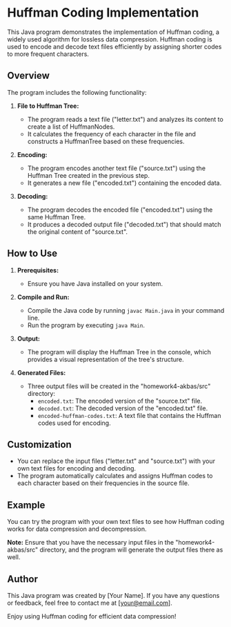 # Huffman Coding Implementation

This Java program demonstrates the implementation of Huffman coding, a widely used algorithm for lossless data compression. Huffman coding is used to encode and decode text files efficiently by assigning shorter codes to more frequent characters.

## Overview

The program includes the following functionality:

1. **File to Huffman Tree:** 
   - The program reads a text file ("letter.txt") and analyzes its content to create a list of HuffmanNodes.
   - It calculates the frequency of each character in the file and constructs a HuffmanTree based on these frequencies.

2. **Encoding:**
   - The program encodes another text file ("source.txt") using the Huffman Tree created in the previous step.
   - It generates a new file ("encoded.txt") containing the encoded data.

3. **Decoding:**
   - The program decodes the encoded file ("encoded.txt") using the same Huffman Tree.
   - It produces a decoded output file ("decoded.txt") that should match the original content of "source.txt".

## How to Use

1. **Prerequisites:**
   - Ensure you have Java installed on your system.
   
2. **Compile and Run:**
   - Compile the Java code by running `javac Main.java` in your command line.
   - Run the program by executing `java Main`.

3. **Output:**
   - The program will display the Huffman Tree in the console, which provides a visual representation of the tree's structure.

4. **Generated Files:**
   - Three output files will be created in the "homework4-akbas/src" directory:
     - `encoded.txt`: The encoded version of the "source.txt" file.
     - `decoded.txt`: The decoded version of the "encoded.txt" file.
     - `encoded-huffman-codes.txt`: A text file that contains the Huffman codes used for encoding.

## Customization

- You can replace the input files ("letter.txt" and "source.txt") with your own text files for encoding and decoding.
- The program automatically calculates and assigns Huffman codes to each character based on their frequencies in the source file.

## Example

You can try the program with your own text files to see how Huffman coding works for data compression and decompression.

**Note:** Ensure that you have the necessary input files in the "homework4-akbas/src" directory, and the program will generate the output files there as well.

## Author

This Java program was created by [Your Name]. If you have any questions or feedback, feel free to contact me at [your@email.com].

Enjoy using Huffman coding for efficient data compression!
